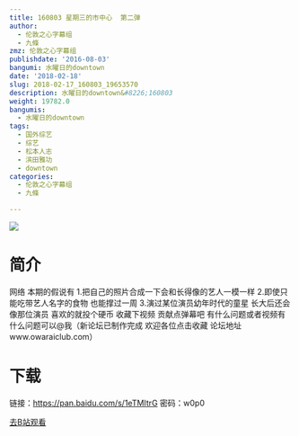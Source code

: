 ```yaml
---
title: 160803 星期三的市中心  第二弹
author:
  - 伦敦之心字幕组
  - 九條
zmz: 伦敦之心字幕组
publishdate: '2016-08-03'
bangumi: 水曜日的downtown
date: '2018-02-18'
slug: 2018-02-17_160803_19653570
description: 水曜日的downtown&#8226;160803
weight: 19782.0
bangumis:
  - 水曜日的downtown
tags:
  - 国外综艺
  - 综艺
  - 松本人志
  - 滨田雅功
  - downtown
categories:
  - 伦敦之心字幕组
  - 九條

---
```

![](https://i.imgur.com/DlMrSKM.png)
# 简介  
网络
本期的假说有 1.把自己的照片合成一下会和长得像的艺人一模一样
 2.即使只能吃带艺人名字的食物 也能撑过一周 3.演过某位演员幼年时代的童星 长大后还会像那位演员 喜欢的就投个硬币 收藏下视频 贡献点弹幕吧 有什么问题或者视频有什么问题可以@我（新论坛已制作完成 欢迎各位点击收藏 论坛地址www.owaraiclub.com）  

# 下载
链接：https://pan.baidu.com/s/1eTMItrG 
密码：w0p0

[去B站观看](https://www.bilibili.com/video/av19653570/)
 
